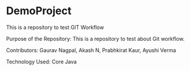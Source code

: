 # DemoProject

This is a repository to test GIT Workflow

Purpose of the Repository: This is a repository to test about Git workflow.

Contributors: Gaurav Nagpal, Akash N, Prabhkirat Kaur, Ayushi Verma

Technology Used: Core Java
